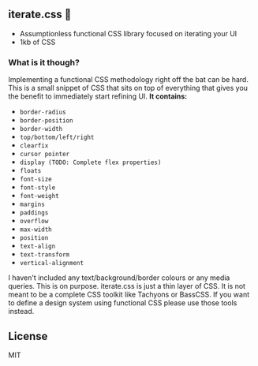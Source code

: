 ## iterate.css 🎨
* Assumptionless functional CSS library focused on iterating your UI
* 1kb of CSS

### What is it though?
Implementing a functional CSS methodology right off the bat can be hard. This is a small snippet of CSS that sits on top of everything that gives you the benefit to immediately start refining UI. **It contains:**
* `border-radius`
* `border-position`
* `border-width`
* `top/bottom/left/right`
* `clearfix`
* `cursor pointer`
* `display (TODO: Complete flex properties)`
* `floats`
* `font-size`
* `font-style`
* `font-weight`
* `margins`
* `paddings`
* `overflow`
* `max-width`
* `position`
* `text-align`
* `text-transform`
* `vertical-alignment`

I haven't included any text/background/border colours or any media queries. This is on purpose. iterate.css is just a thin layer of CSS. It is not meant to be a complete CSS toolkit like Tachyons or BassCSS. If you want to define a design system using functional CSS please use those tools instead.

## License
MIT
